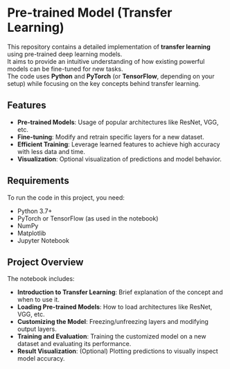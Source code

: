 # Pre-trained Model (Transfer Learning)

This repository contains a detailed implementation of **transfer learning** using pre-trained deep learning models.  
It aims to provide an intuitive understanding of how existing powerful models can be fine-tuned for new tasks.  
The code uses **Python** and **PyTorch** (or **TensorFlow**, depending on your setup) while focusing on the key concepts behind transfer learning.

## Features

- **Pre-trained Models**: Usage of popular architectures like ResNet, VGG, etc.
- **Fine-tuning**: Modify and retrain specific layers for a new dataset.
- **Efficient Training**: Leverage learned features to achieve high accuracy with less data and time.
- **Visualization**: Optional visualization of predictions and model behavior.

## Requirements

To run the code in this project, you need:

- Python 3.7+
- PyTorch or TensorFlow (as used in the notebook)
- NumPy
- Matplotlib
- Jupyter Notebook

## Project Overview

The notebook includes:

- **Introduction to Transfer Learning**: Brief explanation of the concept and when to use it.
- **Loading Pre-trained Models**: How to load architectures like ResNet, VGG, etc.
- **Customizing the Model**: Freezing/unfreezing layers and modifying output layers.
- **Training and Evaluation**: Training the customized model on a new dataset and evaluating its performance.
- **Result Visualization**: (Optional) Plotting predictions to visually inspect model accuracy.
